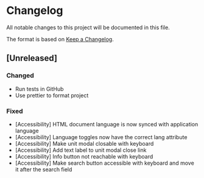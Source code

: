 # Changelog

All notable changes to this project will be documented in this file.

The format is based on [Keep a Changelog](https://keepachangelog.com/en/1.0.0/).

## [Unreleased]

### Changed

-   Run tests in GitHub
-   Use prettier to format project

### Fixed

-   [Accessibility] HTML document language is now synced with application language
-   [Accessibility] Language toggles now have the correct lang attribute
-   [Accessibility] Make unit modal closable with keyboard
-   [Accessibility] Add text label to unit modal close link
-   [Accessibility] Info button not reachable with keyboard
-   [Accessibility] Make search button accessible with keyboard and move it after the search field
